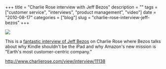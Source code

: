 +++
title = "Charlie Rose interview with Jeff Bezos"
description = ""
tags = ["customer service", "interviews", "product management", "video"]
date = "2010-08-17"
categories = ["blog"]
slug = "charlie-rose-interview-jeff-bezos"
+++



  <div class="notebook-screenshot"><a href="http://www.charlierose.com/view/interview/11138"><img id='bluga-thumbnail-2428' class='bluga-thumbnail large' src='http://media.konigi.com/bluga/
wt4c6b099204990_large.jpg'/></a></div><p>This is a <a href="http://www.charlierose.com/view/interview/11138">fantastic interview of Jeff Bezos</a> on Charlie Rose where Bezos talks about why Kindle shouldn't be the iPad and why Amazon's new mission is &quot;Earth's most customer-centric company.&quot;</p>

    
  <a href="http://www.charlierose.com/view/interview/11138">http://www.charlierose.com/view/interview/11138</a>
